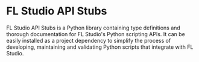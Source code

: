 # FL Studio API Stubs

FL Studio API Stubs is a Python library containing type definitions and
thorough documentation for FL Studio's Python scripting APIs. It can be easily
installed as a project dependency to simplify the process of developing,
maintaining and validating Python scripts that integrate with FL Studio.
